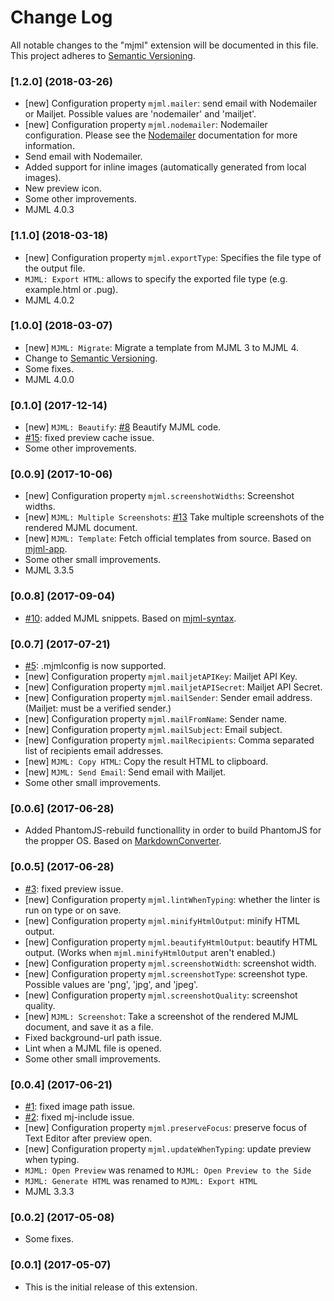 # Change Log
All notable changes to the "mjml" extension will be documented in this file.
This project adheres to [Semantic Versioning](https://semver.org/).

### [1.2.0] (2018-03-26)
* [new] Configuration property `mjml.mailer`: send email with Nodemailer or Mailjet. Possible values are 'nodemailer' and 'mailjet'.
* [new] Configuration property `mjml.nodemailer`: Nodemailer configuration. Please see the [Nodemailer](https://nodemailer.com) documentation for more information.
* Send email with Nodemailer.
* Added support for inline images (automatically generated from local images).
* New preview icon.
* Some other improvements.
* MJML 4.0.3

### [1.1.0] (2018-03-18)
* [new] Configuration property `mjml.exportType`: Specifies the file type of the output file.
* `MJML: Export HTML`: allows to specify the exported file type (e.g. example.html or .pug).
* MJML 4.0.2

### [1.0.0] (2018-03-07)
* [new] `MJML: Migrate`: Migrate a template from MJML 3 to MJML 4.
* Change to [Semantic Versioning](https://semver.org/).
* Some fixes.
* MJML 4.0.0

### [0.1.0] (2017-12-14)
* [new] `MJML: Beautify`: [#8](https://github.com/attilabuti/vscode-mjml/issues/8) Beautify MJML code.
* [#15](https://github.com/attilabuti/vscode-mjml/pull/15): fixed preview cache issue.
* Some other improvements.

### [0.0.9] (2017-10-06)
* [new] Configuration property `mjml.screenshotWidths`: Screenshot widths.
* [new] `MJML: Multiple Screenshots`: [#13](https://github.com/attilabuti/vscode-mjml/issues/13) Take multiple screenshots of the rendered MJML document.
* [new] `MJML: Template`: Fetch official templates from source. Based on [mjml-app](https://github.com/mjmlio/mjml-app).
* Some other small improvements.
* MJML 3.3.5

### [0.0.8] (2017-09-04)
* [#10](https://github.com/attilabuti/vscode-mjml/issues/10): added MJML snippets. Based on [mjml-syntax](https://github.com/mjmlio/mjml-syntax).

### [0.0.7] (2017-07-21)
* [#5](https://github.com/attilabuti/vscode-mjml/issues/5): .mjmlconfig is now supported.
* [new] Configuration property `mjml.mailjetAPIKey`: Mailjet API Key.
* [new] Configuration property `mjml.mailjetAPISecret`: Mailjet API Secret.
* [new] Configuration property `mjml.mailSender`: Sender email address. (Mailjet: must be a verified sender.)
* [new] Configuration property `mjml.mailFromName`: Sender name.
* [new] Configuration property `mjml.mailSubject`: Email subject.
* [new] Configuration property `mjml.mailRecipients`: Comma separated list of recipients email addresses.
* [new] `MJML: Copy HTML`: Copy the result HTML to clipboard.
* [new] `MJML: Send Email`: Send email with Mailjet.
* Some other small improvements.

### [0.0.6] (2017-06-28)
* Added PhantomJS-rebuild functionallity in order to build PhantomJS for the propper OS. Based on [MarkdownConverter](https://github.com/manuth/MarkdownConverter).

### [0.0.5] (2017-06-28)
* [#3](https://github.com/attilabuti/vscode-mjml/issues/3): fixed preview issue.
* [new] Configuration property `mjml.lintWhenTyping`: whether the linter is run on type or on save.
* [new] Configuration property `mjml.minifyHtmlOutput`: minify HTML output.
* [new] Configuration property `mjml.beautifyHtmlOutput`: beautify HTML output. (Works when `mjml.minifyHtmlOutput` aren't enabled.)
* [new] Configuration property `mjml.screenshotWidth`: screenshot width.
* [new] Configuration property `mjml.screenshotType`: screenshot type. Possible values are 'png', 'jpg', and 'jpeg'.
* [new] Configuration property `mjml.screenshotQuality`: screenshot quality.
* [new] `MJML: Screenshot`: Take a screenshot of the rendered MJML document, and save it as a file.
* Fixed background-url path issue.
* Lint when a MJML file is opened.
* Some other small improvements.

### [0.0.4] (2017-06-21)
* [#1](https://github.com/attilabuti/vscode-mjml/pull/1): fixed image path issue.
* [#2](https://github.com/attilabuti/vscode-mjml/issues/2): fixed mj-include issue.
* [new] Configuration property `mjml.preserveFocus`: preserve focus of Text Editor after preview open.
* [new] Configuration property `mjml.updateWhenTyping`: update preview when typing.
* `MJML: Open Preview` was renamed to `MJML: Open Preview to the Side`
* `MJML: Generate HTML` was renamed to `MJML: Export HTML`
* MJML 3.3.3

### [0.0.2] (2017-05-08)
* Some fixes.

### [0.0.1] (2017-05-07)
* This is the initial release of this extension.